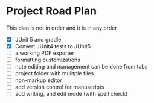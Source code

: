 # Project Road Plan

This plan is not in order and it is in any order

- [x] JUnit 5 and gradle
- [x] Convert JUnit4 tests to JUnit5
- [ ] a working PDF exporter
- [ ] formatting customizations
- [ ] note editing and management can be done from tabs
- [ ] project folder with mulitple files
- [ ] non-markup editor
- [ ] add version control for manuscripts
- [ ] add writing, and edit mode (with spell check)
